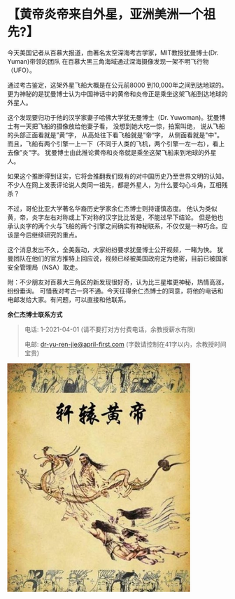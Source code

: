 # 【黄帝炎帝来自外星，亚洲美洲一个祖先?】

今天美国记者从百慕大报道，由著名太空深海考古学家，MIT教授犹曼博士(Dr. Yuman)带领的团队
在百慕大黑三角海域通过深海摄像发现一架不明飞行物（UFO）。

通过考古鉴定，这架外星飞船大概是在公元前8000 到10,000年之间到达地球的。
更为神秘的是犹曼博士认为中国神话中的黄帝和炎帝正是乘坐这架飞船到达地球的外星人。

这个发现要归功于他的汉学家妻子哈佛大学犹无曼博士（Dr. Yuwoman)。犹曼博士有一天把飞船的摄像放给他妻子看，
没想到她大吃一惊，拍案叫绝， 说从飞船的头部正面看就是”黄“字， 从高处往下看飞船就是”帝“字， 从侧面看就是"中"。
而且，飞船有两个引擎一上一下（不同于人类的飞机，两个引擎一左一右），看上去像”炎“字。 
犹曼博士由此推论黄帝和炎帝就是乘坐这架飞船来到地球的外星人。

如果这个推断得到证实，它将会推翻我们现有的对中国历史乃至世界文明的认知。
不少人在网上发表评论说人类同一祖先，都是外星人，为什么要勾心斗角，互相残杀？

不过，哥伦比亚大学著名华裔历史学家余仁杰博士则持谨慎态度。
他认为类似黄，帝，炎字左右对称或上下对称的汉字比比皆是，不能过早下结论。
但是他也承认炎字的两个火与飞船的两个引擎之间确实有神秘联系，不仅仅是一种巧合。应该是今后继续研究的重点。

这个消息发出不久，全美轰动，大家纷纷要求犹曼博士公开视频，一睹为快。
犹曼团队在他们的官方推特上回应说，视频已经被美国政府定为绝密，目前已被国家安全管理局（NSA）取走。

附：不少朋友对百慕大三角区的新发现很好奇，认为比三星堆更神秘，热情高涨，纷纷垂询。
可惜我对考古一窍不通。今天征得余仁杰博士的同意，将他的电话和电邮发给大家。有问题，可以直接和他联系。

**余仁杰博士联系方式**

> 电话: 1-2021-04-01 (请不要打对方付费电话，余教授薪水有限)
>
> 电邮: dr-yu-ren-jie@april-first.com (字数请控制在41字以内，余教授时间宝贵)

![](34.jpg)